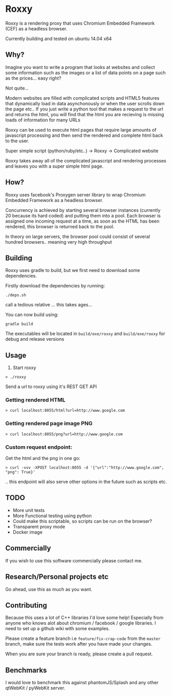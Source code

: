 # Roxxy

Roxxy is a rendering proxy that uses Chromium Embedded Framework (CEF) as a headless browser.

Currently building and tested on ubuntu 14.04 x64

## Why?

Imagine you want to write a program that looks at websites and collect some information such as the images or a list of data points on a page such as the prices... easy right? 

Not quite...

Modern websites are filled with complicated scripts and HTML5 features that dynamically load in data asynchonously or when the user scrolls down the page etc.. 
If you just write a python tool that makes a request to the url and returns the html, you will find that the html you are recieving is missing loads of information for many URLs

Roxxy can be used to execute html pages that require large amounts of javascript processing and then send the rendered and complete html back to the user.

Super simple script (python/ruby/etc..) -> Roxxy -> Complicated website

Roxxy takes away all of the complicated javascript and rendering processes and leaves you with a super simple html page.

## How?

Roxxy uses facebook's Proxygen server library to wrap Chromium Embedded Framework as a headless browser.

Concurrency is achieved by starting several browser instances (currently 20 because its hard coded) and putting them into a pool. Each browser is assigned one incoming request at a time, as soon as the HTML has been rendered, this browser is returned back to the pool.

In theory on large servers, the browser pool could consist of several hundred browsers.. meaning very high throughput

## Building

Roxxy uses gradle to build, but we first need to download some dependencies.

Firstly download the dependencies by running:

```
./deps.sh
```

call a tedious relative ... this takes ages...

You can now build using:

```
gradle build
```

The executables will be located in `build/exe/roxxy` and `build/exe/roxxy` for debug and release versions

## Usage

1. Start roxxy

```
> ./roxxy 
```

Send a url to roxxy using it's REST GET API
### Getting rendered HTML

```
> curl localhost:8055/html?url=http://www.google.com
```

### Getting rendered page image PNG

```
> curl localhost:8055/png?url=http://www.google.com
```

### Custom request endpoint:

Get the html and the png in one go:
```
> curl -vvv -XPOST localhost:8055 -d '{"url":"http://www.google.com", "png": True}'
```

.. this endpoint will also serve other options in the future such as scripts etc.

## TODO

* More unit tests
* More Functional testing using python
* Could make this scriptable, so scripts can be run on the browser?
* Transparent proxy mode
* Docker image


## Commercially

If you wish to use this software commercially please contact me.

## Research/Personal projects etc

Go ahead, use this as much as you want.

## Contributing

Because this uses a lot of C++ libraries I'd love some help! Especially from anyone who knows alot about chromium / facebook / google libraries.
I need to set up a github wiki with some examples.

Please create a feature branch i.e `feature/fix-crap-code` from the `master` branch, make sure the tests work after you have made your changes.

When you are sure your branch is ready, please create a pull request.

## Benchmarks

I would love to benchmark this against phantomJS/Splash and any other qtWebKit / pyWebKit server.


